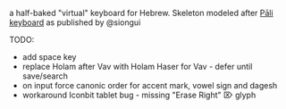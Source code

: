 a half-baked "virtual" keyboard for Hebrew.
Skeleton modeled after [Pāli keyboard](https://siongui.github.io/2017/01/28/javascript-virtual-keypad/) as published by @siongui

TODO:
 - add space key
 - replace Holam after Vav with Holam Haser for Vav - defer until save/search
 - on input force canonic order for accent mark, vowel sign and dagesh
 - workaround Iconbit tablet bug - missing "Erase Right" &#x2326; glyph
